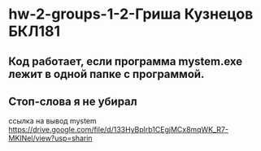 # hw-2-groups-1-2-Гриша Кузнецов БКЛ181
## Код работает, если программа mystem.exe лежит в одной папке с программой.
## Стоп-слова я не убирал

ссылка на вывод mystem 
https://drive.google.com/file/d/133HyBplrb1CEgjMCx8mqWK_R7-MKINel/view?usp=sharin
